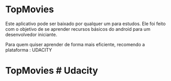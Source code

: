 # TopMovies

Este aplicativo pode ser baixado por qualquer um para estudos. 
Ele foi feito com o objetivo de se aprender recursos básicos do android para um desenvolvedor iniciante.

Para quem quiser aprender de forma mais eficiente, recomendo a plataforma : UDACITY
# TopMovies # Udacity
